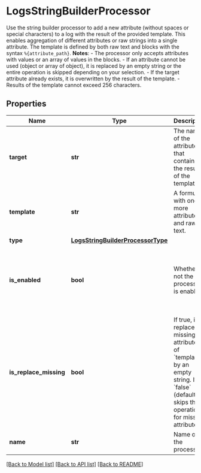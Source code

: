 # LogsStringBuilderProcessor

Use the string builder processor to add a new attribute (without spaces or special characters) to a log with the result of the provided template. This enables aggregation of different attributes or raw strings into a single attribute. The template is defined by both raw text and blocks with the syntax `%{attribute_path}`. **Notes**: - The processor only accepts attributes with values or an array of values in the blocks. - If an attribute cannot be used (object or array of object), it is replaced by an empty string or the entire operation is skipped depending on your selection. - If the target attribute already exists, it is overwritten by the result of the template. - Results of the template cannot exceed 256 characters.

## Properties

| Name                   | Type                                                                    | Description                                                                                                                                                         | Notes                                                                |
| ---------------------- | ----------------------------------------------------------------------- | ------------------------------------------------------------------------------------------------------------------------------------------------------------------- | -------------------------------------------------------------------- |
| **target**             | **str**                                                                 | The name of the attribute that contains the result of the template.                                                                                                 |
| **template**           | **str**                                                                 | A formula with one or more attributes and raw text.                                                                                                                 |
| **type**               | [**LogsStringBuilderProcessorType**](LogsStringBuilderProcessorType.md) |                                                                                                                                                                     |
| **is_enabled**         | **bool**                                                                | Whether or not the processor is enabled.                                                                                                                            | [optional] if omitted the server will use the default value of False |
| **is_replace_missing** | **bool**                                                                | If true, it replaces all missing attributes of &#x60;template&#x60; by an empty string. If &#x60;false&#x60; (default), skips the operation for missing attributes. | [optional] if omitted the server will use the default value of False |
| **name**               | **str**                                                                 | Name of the processor.                                                                                                                                              | [optional]                                                           |

[[Back to Model list]](README.md#documentation-for-models) [[Back to API list]](README.md#documentation-for-api-endpoints) [[Back to README]](README.md)
